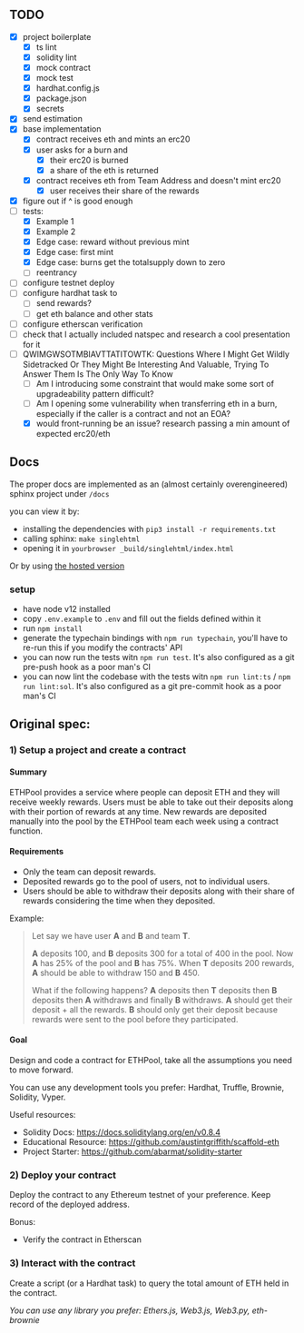 ## TODO
- [x] project boilerplate
    - [x] ts lint
    - [x] solidity lint
    - [x] mock contract
    - [x] mock test
    - [x] hardhat.config.js
    - [x] package.json
    - [x] secrets
- [x] send estimation
- [x] base implementation
    - [x] contract receives eth and mints an erc20
    - [x] user asks for a burn and
        - [x] their erc20 is burned
        - [x] a share of the eth is returned
    - [x] contract receives eth from Team Address and doesn't mint erc20
        - [x] user receives their share of the rewards
- [x] figure out if ^ is good enough
- [ ] tests:
    - [x] Example 1
    - [x] Example 2
    - [x] Edge case: reward without previous mint
    - [x] Edge case: first mint
    - [x] Edge case: burns get the totalsupply down to zero
    - [ ] reentrancy
- [ ] configure testnet deploy
- [ ] configure hardhat task to
    - [ ] send rewards?
    - [ ] get eth balance and other stats
- [ ] configure etherscan verification
- [ ] check that I actually included natspec and research a cool presentation for it
- [ ] QWIMGWSOTMBIAVTTATITOWTK: Questions Where I Might Get Wildly Sidetracked Or They Might Be Interesting And Valuable, Trying To Answer Them Is The Only Way To Know
    - [ ] Am I introducing some constraint that would make some sort of upgradeability pattern difficult?
    - [ ] Am I opening some vulnerability when transferring eth in a burn, especially if the caller is a contract and not an EOA?
    - [x] would front-running be an issue? research passing a min amount of expected erc20/eth

## Docs
The proper docs are implemented as an (almost certainly overengineered) sphinx project under `/docs`

you can view it by:
- installing the dependencies with `pip3 install -r requirements.txt`
- calling sphinx: `make singlehtml`
- opening it in `yourbrowser _build/singlehtml/index.html`

Or by using [the hosted version](https://static.capu.tech/other/exactly-rtd/)

### setup
- have node v12 installed
- copy `.env.example` to `.env` and fill out the fields defined within it
- run `npm install`
- generate the typechain bindings with `npm run typechain`, you'll have to re-run this if you modify the contracts' API
- you can now run the tests witn `npm run test`. It's also configured as a git pre-push hook as a poor man's CI
- you can now lint the codebase with the tests witn `npm run lint:ts` / `npm run lint:sol`. It's also configured as a git pre-commit hook as a poor man's CI

## Original spec:

### 1) Setup a project and create a contract

#### Summary

ETHPool provides a service where people can deposit ETH and they will receive weekly rewards. Users must be able to take out their deposits along with their portion of rewards at any time. New rewards are deposited manually into the pool by the ETHPool team each week using a contract function.

#### Requirements

- Only the team can deposit rewards.
- Deposited rewards go to the pool of users, not to individual users.
- Users should be able to withdraw their deposits along with their share of rewards considering the time when they deposited.

Example:

> Let say we have user **A** and **B** and team **T**.
>
> **A** deposits 100, and **B** deposits 300 for a total of 400 in the pool. Now **A** has 25% of the pool and **B** has 75%. When **T** deposits 200 rewards, **A** should be able to withdraw 150 and **B** 450.
>
> What if the following happens? **A** deposits then **T** deposits then **B** deposits then **A** withdraws and finally **B** withdraws.
> **A** should get their deposit + all the rewards.
> **B** should only get their deposit because rewards were sent to the pool before they participated.

#### Goal

Design and code a contract for ETHPool, take all the assumptions you need to move forward.

You can use any development tools you prefer: Hardhat, Truffle, Brownie, Solidity, Vyper.

Useful resources:

- Solidity Docs: https://docs.soliditylang.org/en/v0.8.4
- Educational Resource: https://github.com/austintgriffith/scaffold-eth
- Project Starter: https://github.com/abarmat/solidity-starter

### 2) Deploy your contract

Deploy the contract to any Ethereum testnet of your preference. Keep record of the deployed address.

Bonus:

- Verify the contract in Etherscan

### 3) Interact with the contract

Create a script (or a Hardhat task) to query the total amount of ETH held in the contract.

_You can use any library you prefer: Ethers.js, Web3.js, Web3.py, eth-brownie_

